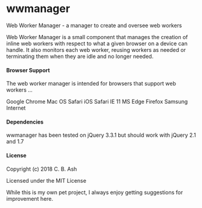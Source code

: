 # wwmanager
Web Worker Manager - a manager to create and oversee web workers

Web Worker Manager is a small component that manages the creation of inline web workers with respect to what a given browser on a device can handle. It also monitors each web worker, reusing workers as needed or terminating them when they are idle and no longer needed.

#### Browser Support

The web worker manager is intended for browsers that support web workers ...

Google Chrome
Mac OS Safari
iOS Safari
IE 11
MS Edge
Firefox
Samsung Internet

#### Dependencies

wwmanager has been tested on jQuery 3.3.1 but should work with jQuery 2.1 and 1.7

#### License

Copyright (c) 2018 C. B. Ash

Licensed under the MIT License

While this is my own pet project, I always enjoy getting suggestions for improvement here.
